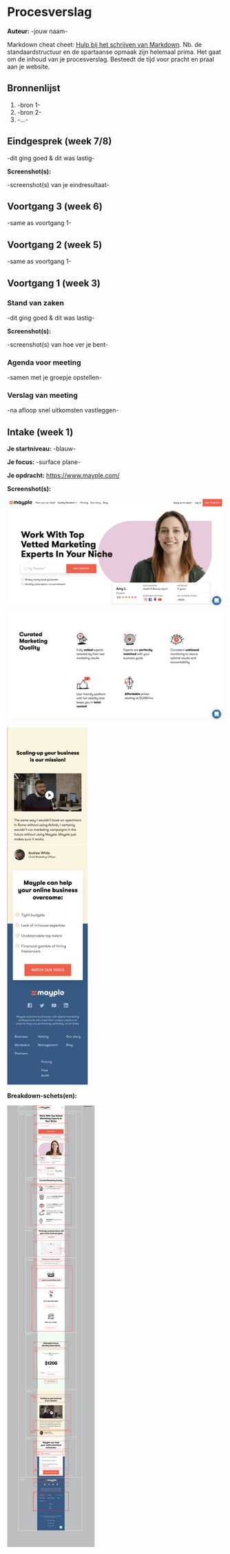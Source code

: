 # Procesverslag
**Auteur:** -jouw naam-

Markdown cheat cheet: [Hulp bij het schrijven van Markdown](https://github.com/adam-p/markdown-here/wiki/Markdown-Cheatsheet). Nb. de standaardstructuur en de spartaanse opmaak zijn helemaal prima. Het gaat om de inhoud van je procesverslag. Besteedt de tijd voor pracht en praal aan je website.



## Bronnenlijst
1. -bron 1-
2. -bron 2-
3. -...-



## Eindgesprek (week 7/8)

-dit ging goed & dit was lastig-

**Screenshot(s):**

-screenshot(s) van je eindresultaat-



## Voortgang 3 (week 6)

-same as voortgang 1-



## Voortgang 2 (week 5)

-same as voortgang 1-



## Voortgang 1 (week 3)

### Stand van zaken

-dit ging goed & dit was lastig-

**Screenshot(s):**

-screenshot(s) van hoe ver je bent-

### Agenda voor meeting

-samen met je groepje opstellen-

### Verslag van meeting

-na afloop snel uitkomsten vastleggen-



## Intake (week 1)

**Je startniveau:** -blauw-

**Je focus:** -surface plane-

**Je opdracht:** https://www.mayple.com/

**Screenshot(s):**

![screenshot(s) die een goed beeld geven van de website die je gaat maken](images/img1.png)

![screenshot(s) die een goed beeld geven van de website die je gaat maken](images/img2.png)

![screenshot(s) die een goed beeld geven van de website die je gaat maken](images/img3.png)


**Breakdown-schets(en):**

![-voorlopige breakdownschets(en) van een of beide pagina's van de site die je gaat maken-](images/breakdownschets.png)
